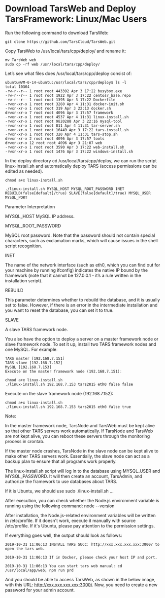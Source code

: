 
# Download TarsWeb and Deploy TarsFramework: Linux/Mac Users

Run the following command to download TarsWeb:

    git clone https://github.com/TarsCloud/TarsWeb.git

Copy TarsWeb to /usr/local/tars/cpp/deploy/ and rename it:

    mv TarsWeb web
    sudo cp -rf web /usr/local/tars/cpp/deploy/

Let’s see what files does /usr/local/tars/cpp/deploy consist of:

    ubuntu@VM-0-14-ubuntu:/usr/local/tars/cpp/deploy$ ls -l
    total 10304
    -rw-r--r-- 1 root root 443392 Apr 3 17:22 busybox.exe
    -rw-r--r-- 1 root root 1922 Apr 3 17:22 centos7_base.repo
    -rw-r--r-- 1 root root 1395 Apr 3 17:22 Dockerfile
    -rwxr-xr-x 1 root root 3260 Apr 4 11:31 docker-init.sh
    -rwxr-xr-x 1 root root 319 Apr 3 22:13 docker.sh
    drwxr-xr-x 7 root root 4096 Apr 3 17:57 framework
    -rwxr-xr-x 1 root root 4537 Apr 4 11:31 linux-install.sh
    -rwxr-xr-x 1 root root 9820288 Apr 3 22:16 mysql-tool
    -rwxr-xr-x 1 root root 811 Apr 4 11:31 tar-server.sh
    -rwxr-xr-x 1 root root 16449 Apr 3 17:22 tars-install.sh
    -rwxr-xr-x 1 root root 320 Apr 4 11:31 tars-stop.sh
    drwxr-xr-x 2 root root 4096 Apr 3 17:57 tools
    drwxr-xr-x 12 root root 4096 Apr 3 21:07 web
    -rwxr-xr-x 1 root root 3590 Apr 3 17:22 web-install.sh
    -rwxr-xr-x 1 root root 1476 Apr 3 17:22 windows-install.sh

In the deploy directory cd /usr/local/tars/cpp/deploy, we can run the script linux-install.sh and automatically deploy TARS (access permissions can be edited as needed).

    chmod a+x linux-install.sh

    ./linux-install.sh MYSQL_HOST MYSQL_ROOT_PASSWORD INET REBUILD(false[default]/true) SLAVE(false[default]/true) MYSQL_USER MYSQL_PORT

Parameter Interpretation

MYSQL_HOST
MySQL IP address.

MYSQL_ROOT_PASSWORD

MySQL root password. Note that the password should not contain special characters, such as exclamation marks, which will cause issues in the shell script recognition.

INET

The name of the network interface (such as eth0, which you can find out for your machine by running ifconfig) indicates the native IP bound by the framework (note that it cannot be 127.0.0.1 - it’s a rule written in the installation script).

REBUILD

This parameter determines whether to rebuild the database, and it is usually set to false. However, if there is an error in the intermediate installation and you want to reset the database, you can set it to true.

SLAVE

A slave TARS framework node.

You also have the option to deploy a server on a master framework node or slave framework node. To set it up, install two TARS framework nodes and one MySQL. For example:

    TARS master [192.168.7.151]
    TARS slave [192.168.7.152]
    MySQL [192.168.7.153]
    Execute on the master framework node (192.168.7.151):

    chmod a+x linux-install.sh
    ./linux-install.sh 192.168.7.153 tars2015 eth0 false false

Execute on the slave framework node (192.168.7.152):

    chmod a+x linux-install.sh
    ./linux-install.sh 192.168.7.153 tars2015 eth0 false true



Note:

In the master framework node, TarsNode and TarsWeb must be kept alive so that other TARS servers work automatically. If TarsNode and TarsWeb are not kept alive, you can reboot these servers through the monitoring process in crontab.

If the master node crashes, TarsNode in the slave node can be kept alive to make other TARS servers work. Essentially, the slave node can act as a backup plan to ensure that all programs work properly.

The linux-install.sh script will log in to the database using MYSQL_USER and MYSQL_PASSWORD. It will then create an account, TarsAdmin, and authorize the framework to use databases about TARS.

If it is Ubuntu, we should use sudo ./linux-install.sh ...

After execution, you can check whether the Node.js environment variable is running using the following command: node --version

After installation, the Node.js-related environment variables will be written in /etc/profile. If it doesn't work, execute it manually with source /etc/profile. If it's Ubuntu, please pay attention to the permission settings.

If everything goes well, the output should look as follows:

    2019-10-31 11:06:13 INSTALL TARS SUCC: http://xxx.xxx.xxx.xxx:3000/ to open the tars web.

    2019-10-31 11:06:13 If in Docker, please check your host IP and port.

    2019-10-31 11:06:13 You can start tars web manual: cd /usr/local/app/web; npm run prd

And you should be able to access TarsWeb, as shown in the below image, with this URL: http://xxx.xxx.xxx.xxx:3000/. Now, you need to create a new password for your admin account.

